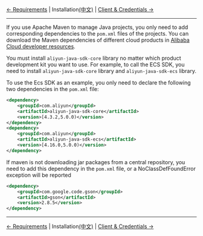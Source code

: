 [← Requirements](0-Requirements-EN.md) | Installation[(中文)](1-Installation-CN.md) | [Client & Credentials →](2-Client-EN.md)
***

If you use Apache Maven to manage Java projects, you only need to add corresponding dependencies to the `pom.xml` files of the projects. You can download the Maven dependencies of different cloud products in [Alibaba Cloud developer resources](https://help.aliyun.com/learn/developer.html).

You must install `aliyun-java-sdk-core` library no matter which product development kit you want to use. For example, to call the ECS SDK, you need to install `aliyun-java-sdk-core` library  and `aliyun-java-sdk-ecs` library.

To use the Ecs SDK as an example, you only need to declare the following two dependencies in the `pom.xml` file:
```xml
<dependency>
    <groupId>com.aliyun</groupId>
    <artifactId>aliyun-java-sdk-core</artifactId>
    <version>[4.3.2,5.0.0)</version>
</dependency>
<dependency>
    <groupId>com.aliyun</groupId>
    <artifactId>aliyun-java-sdk-ecs</artifactId>
    <version>[4.16.0,5.0.0)</version>
</dependency>
```

If maven is not downloading jar packages from a central repository, you need to add this dependency in the `pom.xml` file, or a NoClassDefFoundError exception will be reported
```xml
<dependency>
    <groupId>com.google.code.gson</groupId>
    <artifactId>gson</artifactId>
    <version>2.8.5</version>
</dependency>
```

***
[← Requirements](0-Requirements-EN.md) | Installation[(中文)](1-Installation-CN.md) | [Client & Credentials →](2-Client-EN.md)